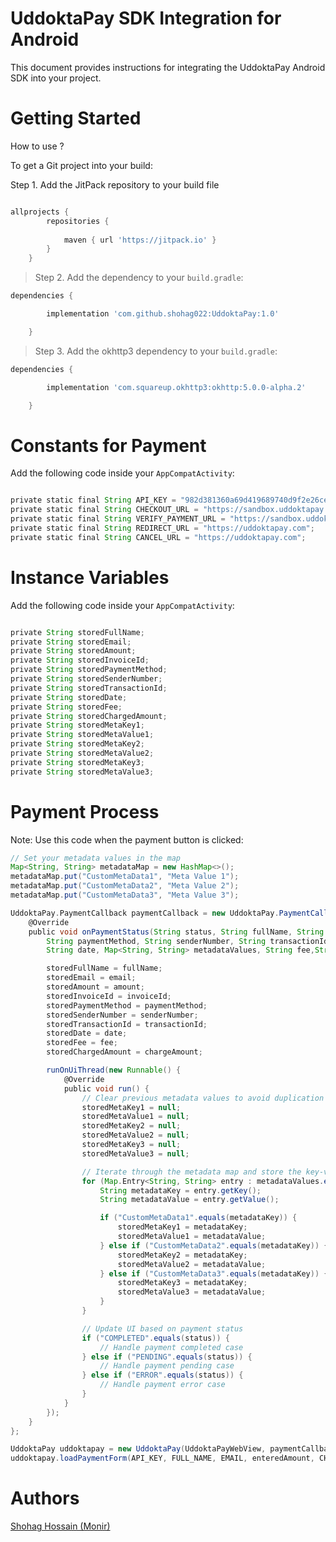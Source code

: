 # UddoktaPay SDK Integration for Android
This document provides instructions for integrating the UddoktaPay Android SDK into your project. 

# Getting Started
> 
How to use ?

To get a Git project into your build:

Step 1. Add the JitPack repository to your build file 

``` build.gradle

allprojects {
		repositories {
			
			maven { url 'https://jitpack.io' }
		}
	}
 ```
> Step 2. Add the dependency to your `build.gradle`:
``` gradle
dependencies {

        implementation 'com.github.shohag022:UddoktaPay:1.0'

	}
```
> Step 3. Add the okhttp3 dependency to your `build.gradle`:
``` gradle
dependencies {

        implementation 'com.squareup.okhttp3:okhttp:5.0.0-alpha.2'

	}
```
# Constants for Payment
Add the following code inside your `AppCompatActivity`:
``` gradle

private static final String API_KEY = "982d381360a69d419689740d9f2e26ce36fb7a50";    
private static final String CHECKOUT_URL = "https://sandbox.uddoktapay.com/api/checkout-v2";
private static final String VERIFY_PAYMENT_URL = "https://sandbox.uddoktapay.com/api/verify-payment";
private static final String REDIRECT_URL = "https://uddoktapay.com";
private static final String CANCEL_URL = "https://uddoktapay.com";
```  
# Instance Variables
Add the following code inside your `AppCompatActivity`:
``` gradle

private String storedFullName;
private String storedEmail;
private String storedAmount;
private String storedInvoiceId;
private String storedPaymentMethod;
private String storedSenderNumber;
private String storedTransactionId;
private String storedDate;
private String storedFee;
private String storedChargedAmount;
private String storedMetaKey1;
private String storedMetaValue1;
private String storedMetaKey2;
private String storedMetaValue2;
private String storedMetaKey3;
private String storedMetaValue3;
```
# Payment Process
Note: Use this code when the payment button is clicked:
``` gradle
// Set your metadata values in the map
Map<String, String> metadataMap = new HashMap<>();
metadataMap.put("CustomMetaData1", "Meta Value 1");
metadataMap.put("CustomMetaData2", "Meta Value 2");
metadataMap.put("CustomMetaData3", "Meta Value 3");

UddoktaPay.PaymentCallback paymentCallback = new UddoktaPay.PaymentCallback() {
    @Override
    public void onPaymentStatus(String status, String fullName, String email, String amount, String invoiceId,
        String paymentMethod, String senderNumber, String transactionId,
        String date, Map<String, String> metadataValues, String fee,String chargeAmount) {

        storedFullName = fullName;
        storedEmail = email;
        storedAmount = amount;
        storedInvoiceId = invoiceId;
        storedPaymentMethod = paymentMethod;
        storedSenderNumber = senderNumber;
        storedTransactionId = transactionId;
        storedDate = date;
        storedFee = fee;
        storedChargedAmount = chargeAmount;

        runOnUiThread(new Runnable() {
            @Override
            public void run() {
                // Clear previous metadata values to avoid duplication
                storedMetaKey1 = null;
                storedMetaValue1 = null;
                storedMetaKey2 = null;
                storedMetaValue2 = null;
                storedMetaKey3 = null;
                storedMetaValue3 = null;

                // Iterate through the metadata map and store the key-value pairs
                for (Map.Entry<String, String> entry : metadataValues.entrySet()) {
                    String metadataKey = entry.getKey();
                    String metadataValue = entry.getValue();

                    if ("CustomMetaData1".equals(metadataKey)) {
                        storedMetaKey1 = metadataKey;
                        storedMetaValue1 = metadataValue;
                    } else if ("CustomMetaData2".equals(metadataKey)) {
                        storedMetaKey2 = metadataKey;
                        storedMetaValue2 = metadataValue;
                    } else if ("CustomMetaData3".equals(metadataKey)) {
                        storedMetaKey3 = metadataKey;
                        storedMetaValue3 = metadataValue;
                    }
                }

                // Update UI based on payment status
                if ("COMPLETED".equals(status)) {
                    // Handle payment completed case
                } else if ("PENDING".equals(status)) {
                    // Handle payment pending case
                } else if ("ERROR".equals(status)) {
                    // Handle payment error case
                }
            }
        });
    }
};

UddoktaPay uddoktapay = new UddoktaPay(UddoktaPayWebView, paymentCallback);
uddoktapay.loadPaymentForm(API_KEY, FULL_NAME, EMAIL, enteredAmount, CHECKOUT_URL, VERIFY_PAYMENT_URL, REDIRECT_URL, CANCEL_URL, metadataMap);
```

# Authors
<a href="https://www.facebook.com/M220719" rel="nofollow">Shohag Hossain (Monir)</a>

